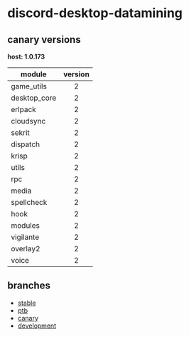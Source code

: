 # discord-desktop-datamining

## canary versions

**host: 1.0.173**

| module | version |
| ------ | :-----: |
| game_utils | 2 |
| desktop_core | 2 |
| erlpack | 2 |
| cloudsync | 2 |
| sekrit | 2 |
| dispatch | 2 |
| krisp | 2 |
| utils | 2 |
| rpc | 2 |
| media | 2 |
| spellcheck | 2 |
| hook | 2 |
| modules | 2 |
| vigilante | 2 |
| overlay2 | 2 |
| voice | 2 |

## branches

- [stable](https://github.com/OpenAsar/discord-desktop-datamining/tree/stable)
- [ptb](https://github.com/OpenAsar/discord-desktop-datamining/tree/ptb)
- [canary](https://github.com/OpenAsar/discord-desktop-datamining/tree/canary)
- [development](https://github.com/OpenAsar/discord-desktop-datamining/tree/development)